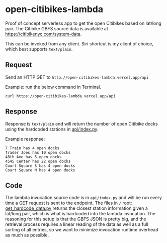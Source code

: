 # open-citibikes-lambda
Proof of concept serverless app to get the open Citibikes based on lat/long pair. The Citibike GBFS source data is available at https://citibikenyc.com/system-data.

This can be invoked from any client. Siri shortcut is my client of choice, which best supports `text/plain`.

## Request
Send an HTTP GET to `http://open-citibikes-lambda.vercel.app/api`

Example: run the below command in Terminal.
```
curl https://open-citibikes-lambda.vercel.app/api
``` 

## Response
Response is `text/plain` and will return the number of open Citibike docks using the hardcoded stations in [api/index.py](https://github.com/andrewwong97/open-citibikes-lambda/blob/main/api/index.py).

Example response:
```
7 Train has 4 open docks
Trader Joes has 10 open docks
48th Ave has 6 open docks
4545 Center has 22 open docks
Court Square S has 4 open docks
Court Square N has 4 open docks
```

## Code
The lambda invocation source code is in `api/index.py` and will be run every time a GET request is sent to the endpoint. The  files in `/` root: [get_hardcode_data.py](https://github.com/andrewwong97/open-citibikes-lambda/blob/main/get_hardcode_data.py) returns the closest station information given a lat/long pair, which is what is hardcoded into the lambda invocation. The reasoning for this setup is that the GBFS JSON is pretty big, and the retrieval process requires a linear reading of the data as well as a full sorting of all entries, so we want to minimize invocation runtime overhead as much as possible.
